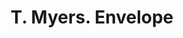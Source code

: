 ---
doi: 10.7916/D8HQ5B2V
date_other: unknown
date_other_textual: unknown
form: printed ephemera
genre:
- Envelopes
name:
- T. Myers
object_in_context_url: https://biggert.cul.columbia.edu/items/view/ave_biggert_01446
subject_hierarchical_geographic:
- Philadelphia, Pennsylvania, United States
subject_name:
- T. Myers
title: T. Myers. Envelope
sort_title: T. Myers. Envelope
call_number: ave_biggert_01446
coordinates:
- 40.00944444444445,-75.13333333333334
pid: ave_biggert_01446
identifiers: ave_biggert_01446
thumbnail: https://derivativo-3.library.columbia.edu/iiif/2/ldpd:344536/full/!256,256/0/native.jpg
permalink: "/biggert/ave_biggert_01446/"
layout: iiif-image-page
---